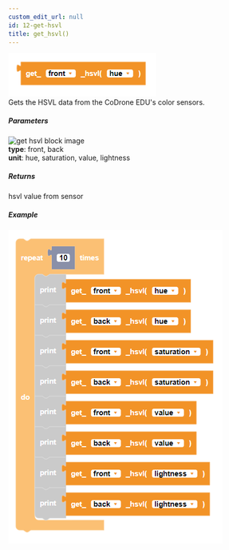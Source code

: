 ```yaml
---
custom_edit_url: null
id: 12-get-hsvl
title: get_hsvl()
---
```


![get hsvl block image](get_hsvl.PNG)<br />
Gets the HSVL data from the CoDrone EDU's color sensors.

##### Parameters
![get hsvl block image](get_hsvl_params.PNG)<br />
**type**: front, back <br />
**unit**: hue, saturation, value, lightness

##### Returns

hsvl value from sensor

##### Example

![get hsvl example](get_hsvl_example.PNG)
